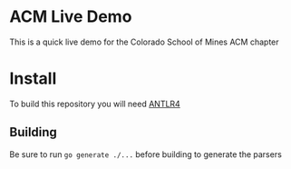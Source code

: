 # ACM Live Demo
This is a quick live demo for the Colorado School of Mines ACM chapter

# Install
To build this repository you will need [ANTLR4](1)

## Building
Be sure to run `go generate ./...` before building to generate the parsers

[1]: <https://github.com/antlr/antlr4/blob/master/doc/getting-started.md>